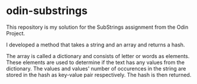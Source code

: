 # odin-substrings
This repository is my solution for the SubStrings assignment from the Odin Project.

I developed a method that takes a string and an array and returns a hash. 

The array is called a dictionary and consists of letter or words as elements. These elements are used to determine if the text has any values from the dictionary. The values and values' number of occurences in the string are stored in the hash as key-value pair respectively. The hash is then returned.